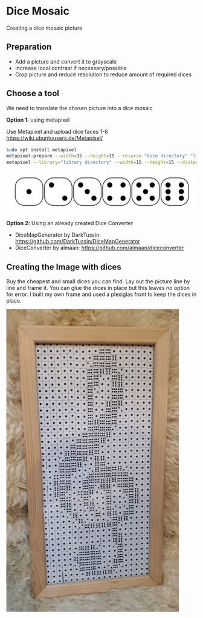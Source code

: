 # Dice Mosaic

Creating a dice mosaic picture

## Preparation

- Add a picture and convert it to grayscale
- Increase local contrast if necessary/possible
- Crop picture and reduce resolution to reduce amount of required dices

## Choose a tool

We need to translate the chosen picture into a dice mosaic

**Option 1:** using metapixel

Use Metapixel and upload dice faces 1-6
<https://wiki.ubuntuusers.de/Metapixel/>

``` sh
sudo apt install metapixel
metapixel-prepare --width=15 --height=15 --recurse "dice directory" "library directory"
metapixel --library="library directory" --width=15 --height=15 --distance=0 --metric=wavelet --metapixel "infile" "outfile"
```

![dice faces](_dice.jpg)

**Option 2:** Using an already created Dice Converter

- DiceMapGenerator by DarkTussin: <https://github.com/DarkTussin/DiceMapGenerator>
- DiceConverter by almaan: <https://github.com/almaan/diceconverter>

## Creating the Image with dices

Buy the cheapest and small dices you can find.
Lay out the picture line by line and frame it.
You can glue the dices in place but this leaves no option for error.
I built my own frame and used a plexiglas front to keep the dices in place.

![My Dice Mosaic](_dicemosaic.jpg)
